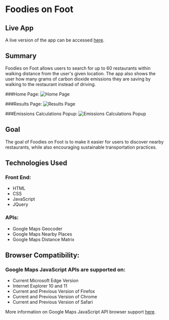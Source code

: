 # Foodies on Foot

## Live App

A live version of the app can be accessed [here](https://wademegan.github.io/foodies-on-foot/).

## Summary

Foodies on Foot allows users to search for up to 60 restaurants within walking distance from the user's given location. The app also shows the user how many grams of carbon dioxide emissions they are saving by walking to the restaurant instead of driving. 

###Home Page: 
![Home Page](https://i.imgur.com/auOBiK0.png)

###Results Page: 
![Results Page](https://i.imgur.com/CMDuEWV.png)

###Emissions Calculations Popup:
![Emissions Calculations Popup](https://i.imgur.com/YzeL4la.png)

## Goal

The goal of Foodies on Foot is to make it easier for users to discover nearby restaurants, while also encouraging sustainable transportation practices. 

## Technologies Used

### Front End:
* HTML 
* CSS
* JavaScript
* JQuery

### APIs:
* Google Maps Geocoder
* Google Maps Nearby Places
* Google Maps Distance Matrix

## Browser Compatibility:

### Google Maps JavaScript APIs are supported on: 
* Current Microsoft Edge Version
* Internet Explorer 10 and 11
* Current and Previous Version of Firefox
* Current and Previous Version of Chrome
* Current and Previous Version of Safari

More information on Google Maps JavaScript API browser support [here](https://developers.google.com/maps/documentation/javascript/browsersupport).
